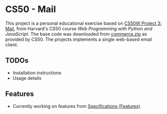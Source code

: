 # CS50 - Mail
This project is a personal educational exercise based on [CS50W Project 3: Mail](https://cs50.harvard.edu/web/projects/3/mail/), from Harvard's CS50 course *Web Programming with Python and JavaScript*. The base code was downloaded from [commerce.zip](https://cdn.cs50.net/web/2020/spring/projects/3/mail.zip) as provided by CS50. The projects implements a single web-based email client.

## TODOs
- Installation instructions
- Usage details

## Features
- Currently working on features from [Specifications (Features)](https://cs50.harvard.edu/web/projects/3/mail/#specification)

